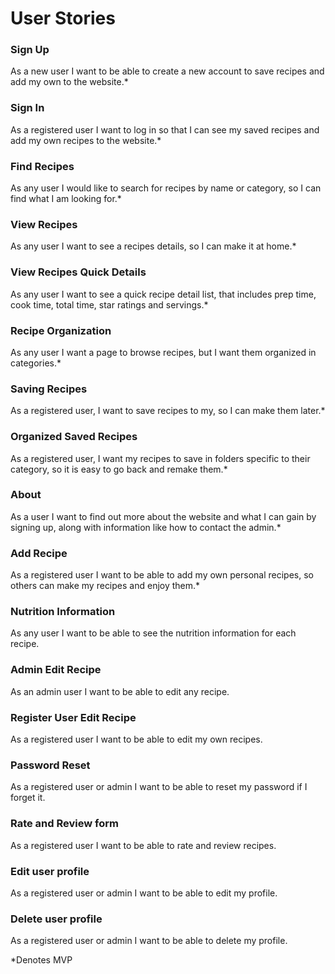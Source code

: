 # User Stories

### Sign Up

As a new user I want to be able to create a new account to save recipes and add my own to the website.*

### Sign In

As a registered user I want to log in so that I can see my saved recipes and add my own recipes to the website.*

### Find Recipes

As any user I would like to search for recipes by name or category, so I can find what I am looking for.*

### View Recipes

As any user I want to see a recipes details, so I can make it at home.*

### View Recipes Quick Details

As any user I want to see a quick recipe detail list, that includes prep time, cook time, total time, star ratings and servings.*  

### Recipe Organization

As any user I want a page to browse recipes, but I want them organized in categories.*

### Saving Recipes 

As a registered user, I want to save recipes to my, so I can make them later.*

### Organized Saved Recipes

As a registered user, I want my recipes to save in folders specific to their category, so it is easy to go back and remake them.*

### About 

As a user I want to find out more about the website and what I can gain by signing up, along with information like how to contact the admin.*

### Add Recipe

As a registered user I want to be able to add my own personal recipes, so others can make my recipes and enjoy them.* 

### Nutrition Information

As any user I want to be able to see the nutrition information for each recipe.

### Admin Edit Recipe

As an admin user I want to be able to edit any recipe.

### Register User Edit Recipe

As a registered user I want to be able to edit my own recipes.

### Password Reset

As a registered user or admin I want to be able to reset my password if I forget it.

### Rate and Review form

As a registered user I want to be able to rate and review recipes.

### Edit user profile

As a registered user or admin I want to be able to edit my profile.

### Delete user profile

As a registered user or admin I want to be able to delete my profile.

*Denotes MVP









 